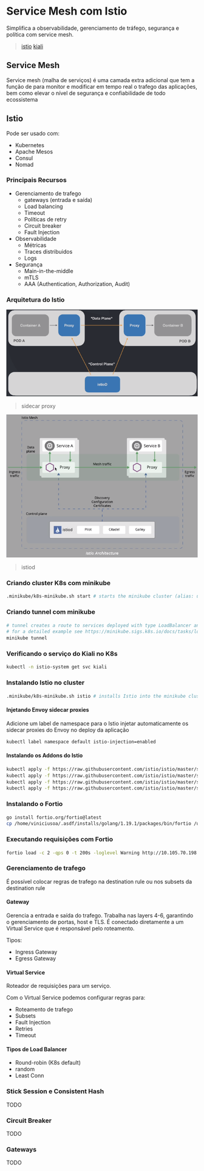 # Service Mesh com Istio
Simplifica a observabilidade, gerenciamento de tráfego, segurança e política com service mesh.

> [istio](https://istio.io/)
> [kiali](https://kiali.io/)

## Service Mesh
Service mesh (malha de serviços) é uma camada extra adicional que tem a função de
para monitor e modificar em tempo real o trafego das aplicações, bem como elevar o nível
de segurança e confiabilidade de todo ecossistema

## Istio
Pode ser usado com:
- Kubernetes
- Apache Mesos
- Consul
- Nomad

### Principais Recursos
- Gerenciamento de trafego
    - gateways (entrada e saída)
    - Load balancing
    - Timeout
    - Políticas de retry
    - Circuit breaker
    - Fault Injection
- Observabilidade
    - Métricas
    - Traces distribuidos
    - Logs
- Segurança
    - Main-in-the-middle
    - mTLS
    - AAA (Authentication, Authorization, Audit)

### Arquitetura do Istio

![](../_assets/sidecar-proxy.png "sidecar proxy")
> sidecar proxy

![](../_assets/istiod.png "Arquitetura do Istio")
> istiod

### Criando cluster K8s com minikube
```bash
.minikube/k8s-minikube.sh start # starts the minikube cluster (alias: up)
```


### Criando tunnel com minikube
```bash
# tunnel creates a route to services deployed with type LoadBalancer and sets their Ingress to their ClusterIP.
# for a detailed example see https://minikube.sigs.k8s.io/docs/tasks/loadbalancer
minikube tunnel
```

### Verificando o serviço do Kiali no K8s
```bash
kubectl -n istio-system get svc kiali
```


### Instalando Istio no cluster
```bash
.minikube/k8s-minikube.sh istio # installs Istio into the minikube cluster
```

#### Injetando Envoy sidecar proxies
Adicione um label de namespace para o Istio injetar automaticamente os sidecar proxies do Envoy no deploy da aplicação

```bash
kubectl label namespace default istio-injection=enabled
```

#### Instalando os Addons do Istio
```bash
kubectl apply -f https://raw.githubusercontent.com/istio/istio/master/samples/addons/grafana.yaml
kubectl apply -f https://raw.githubusercontent.com/istio/istio/master/samples/addons/jaeger.yaml
kubectl apply -f https://raw.githubusercontent.com/istio/istio/master/samples/addons/kiali.yaml
kubectl apply -f https://raw.githubusercontent.com/istio/istio/master/samples/addons/prometheus.yaml
```

### Instalando o Fortio
```bash
go install fortio.org/fortio@latest
cp /home/viniciusoa/.asdf/installs/golang/1.19.1/packages/bin/fortio /usr/local/bin
```

### Executando requisições com Fortio
```bash
fortio load -c 2 -qps 0 -t 200s -loglevel Warning http://10.105.70.198:8000
```


### Gerenciamento de trafego
É possível colocar regras de trafego na destination rule ou nos subsets da destination rule

#### Gateway
Gerencia a entrada e saída do trafego. Trabalha nas layers 4-6, garantindo o gerenciamento de portas, host e TLS.
É conectado diretamente a um Virtual Service que é responsável pelo roteamento.

Tipos:
- Ingress Gateway
- Egress Gateway

#### Virtual Service
Roteador de requisições para um serviço.

Com o Virtual Service podemos configurar regras para:
- Roteamento de trafego
- Subsets
- Fault Injection
- Retries
- Timeout

#### Tipos de Load Balancer
- Round-robin (K8s default)
- random
- Least Conn

### Stick Session e Consistent Hash
TODO

### Circuit Breaker
TODO

### Gateways
TODO
